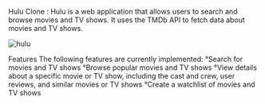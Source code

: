 Hulu Clone :
Hulu is a web application that allows users to search and browse movies and TV shows. It uses the TMDb API to fetch data about movies and TV shows.

![hulu](https://github.com/raamlaa/hulu-2.0/assets/94558213/43a0e499-1295-44d4-bd55-dec26f3a8f92)

Features
The following features are currently implemented:
°Search for movies and TV shows
°Browse popular movies and TV shows
°View details about a specific movie or TV show, including the cast and crew, user reviews, and similar movies or TV shows
°Create a watchlist of movies and TV shows
